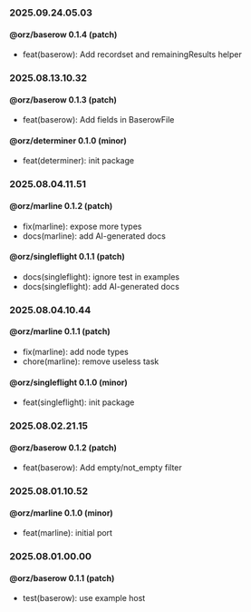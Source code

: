 ### 2025.09.24.05.03

#### @orz/baserow 0.1.4 (patch)

- feat(baserow): Add recordset and remainingResults helper

### 2025.08.13.10.32

#### @orz/baserow 0.1.3 (patch)

- feat(baserow): Add fields in BaserowFile

#### @orz/determiner 0.1.0 (minor)

- feat(determiner): init package

### 2025.08.04.11.51

#### @orz/marline 0.1.2 (patch)

- fix(marline): expose more types
- docs(marline): add AI-generated docs

#### @orz/singleflight 0.1.1 (patch)

- docs(singleflight): ignore test in examples
- docs(singleflight): add AI-generated docs

### 2025.08.04.10.44

#### @orz/marline 0.1.1 (patch)

- fix(marline): add node types
- chore(marline): remove useless task

#### @orz/singleflight 0.1.0 (minor)

- feat(singleflight): init package

### 2025.08.02.21.15

#### @orz/baserow 0.1.2 (patch)

- feat(baserow): Add empty/not_empty filter

### 2025.08.01.10.52

#### @orz/marline 0.1.0 (minor)

- feat(marline): initial port

### 2025.08.01.00.00

#### @orz/baserow 0.1.1 (patch)

- test(baserow): use example host
